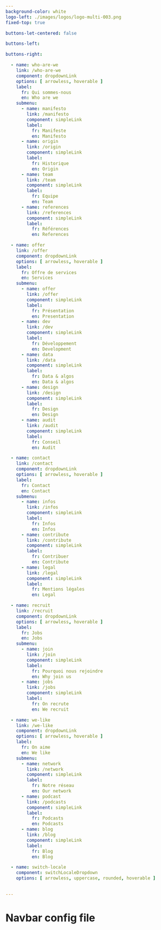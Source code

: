```yaml
---
background-color: white
logo-left: ./images/logos/logo-multi-003.png
fixed-top: true

buttons-let-centered: false

buttons-left: 

buttons-right: 

  - name: who-are-we 
    link: /who-are-we
    component: dropdownLink
    options: [ arrowless, hoverable ]
    label: 
      fr: Qui sommes-nous
      en: Who are we
    submenu: 
      - name: manifesto
        link: /manifesto
        component: simpleLink
        label: 
          fr: Manifeste
          en: Manifesto
      - name: origin
        link: /origin
        component: simpleLink
        label: 
          fr: Historique
          en: Origin
      - name: team
        link: /team
        component: simpleLink
        label: 
          fr: Equipe
          en: Team
      - name: references
        link: /references
        component: simpleLink
        label: 
          fr: Références
          en: References

  - name: offer 
    link: /offer
    component: dropdownLink
    options: [ arrowless, hoverable ]
    label: 
      fr: Offre de services
      en: Services
    submenu: 
      - name: offer
        link: /offer
        component: simpleLink
        label: 
          fr: Présentation
          en: Presentation
      - name: dev
        link: /dev
        component: simpleLink
        label: 
          fr: Développement
          en: Development
      - name: data
        link: /data
        component: simpleLink
        label: 
          fr: Data & algos
          en: Data & algos
      - name: design
        link: /design
        component: simpleLink
        label: 
          fr: Design
          en: Design
      - name: audit
        link: /audit
        component: simpleLink
        label: 
          fr: Conseil
          en: Audit

  - name: contact 
    link: /contact
    component: dropdownLink
    options: [ arrowless, hoverable ]
    label: 
      fr: Contact
      en: Contact
    submenu: 
      - name: infos
        link: /infos
        component: simpleLink
        label: 
          fr: Infos
          en: Infos
      - name: contribute
        link: /contribute
        component: simpleLink
        label: 
          fr: Contribuer
          en: Contribute
      - name: legal
        link: /legal
        component: simpleLink
        label: 
          fr: Mentions légales
          en: Legal

  - name: recruit 
    link: /recruit
    component: dropdownLink
    options: [ arrowless, hoverable ]
    label: 
      fr: Jobs
      en: Jobs
    submenu: 
      - name: join
        link: /join
        component: simpleLink
        label: 
          fr: Pourquoi nous rejoindre
          en: Why join us
      - name: jobs
        link: /jobs
        component: simpleLink
        label: 
          fr: On recrute
          en: We recruit

  - name: we-like 
    link: /we-like
    component: dropdownLink
    options: [ arrowless, hoverable ]
    label: 
      fr: On aime
      en: We like
    submenu: 
      - name: network
        link: /network
        component: simpleLink
        label: 
          fr: Notre réseau
          en: Our network
      - name: podcast
        link: /podcasts
        component: simpleLink
        label: 
          fr: Podcasts
          en: Podcasts
      - name: blog
        link: /blog
        component: simpleLink
        label: 
          fr: Blog
          en: Blog

  - name: switch-locale
    component: switchLocaleDropdown
    options: [ arrowless, uppercase, rounded, hoverable ]
    

--- 
```


# Navbar config file
